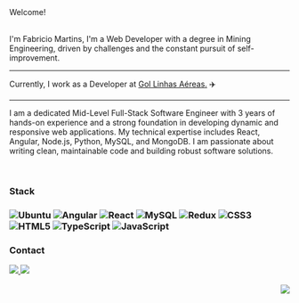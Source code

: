 <div>
  Welcome!
  <br/>
  <br/>
  <p>I'm Fabricio Martins, I'm a Web Developer with a degree in Mining Engineering, driven by challenges and the constant pursuit of self-improvement.</p>

  <hr>
  <p>Currently, I work as a Developer at <a href="https://www.voegol.com.br/" target="_blank" alt="Link to airline company GOL">Gol Linhas Aéreas.</a> &#9992;&#65039;</p>
  <hr>


I am a dedicated Mid-Level Full-Stack Software Engineer with 3 years of hands-on experience and a strong foundation in developing dynamic and responsive web applications. My technical expertise includes React, Angular, Node.js, Python, MySQL, and MongoDB. I am passionate about writing clean, maintainable code and building robust software solutions.


   <br>

  <h3>Stack<h3>
  <img src="https://img.shields.io/badge/Ubuntu-E95420?style=for-the-badge&logo=ubuntu&logoColor=white" alt="Ubuntu"/>
  <img src="https://img.shields.io/badge/Angular-DD0031?style=for-the-badge&logo=angular&logoColor=white" alt="Angular"/>
  <img src="https://img.shields.io/badge/React-20232A?style=for-the-badge&logo=react&logoColor=61DAFB" alt="React"/>
  <img src="https://img.shields.io/badge/MySQL-00000F?style=for-the-badge&logo=mysql&logoColor=white" alt="MySQL"/>
  <img src="https://img.shields.io/badge/Redux-593D88?style=for-the-badge&logo=redux&logoColor=white" alt="Redux"/>
  <img src="https://img.shields.io/badge/CSS3-1572B6?style=for-the-badge&logo=css3&logoColor=white" alt="CSS3"/>
  <img src="https://img.shields.io/badge/HTML5-E34F26?style=for-the-badge&logo=html5&logoColor=white" alt="HTML5"/>
  <img src="https://img.shields.io/badge/TypeScript-007ACC?style=for-the-badge&logo=typescript&logoColor=white" alt="TypeScript"/>
  <img src="https://img.shields.io/badge/JavaScript-F7DF1E?style=for-the-badge&logo=javascript&logoColor=black" alt="JavaScript"/>

  <br>
  <h3>Contact</h3>
  <a target="_blank" href="https://www.linkedin.com/in/fabricio-c-s-martins/" >
    <img  src="https://img.shields.io/badge/LinkedIn-0077B5?style=for-the-badge&logo=linkedin&logoColor=white"/>
  </a>
  <a target="_blank" href="mailto:fabriciocsmartins@gmail.com" >
    <img  src="https://img.shields.io/badge/Gmail-D14836?style=for-the-badge&logo=gmail&logoColor=white"/>
  </a>
    <br><br />
   <img align="right" src="https://github-readme-stats.vercel.app/api?username=FabricioCSM&theme=blue-green%22" />
</div>
